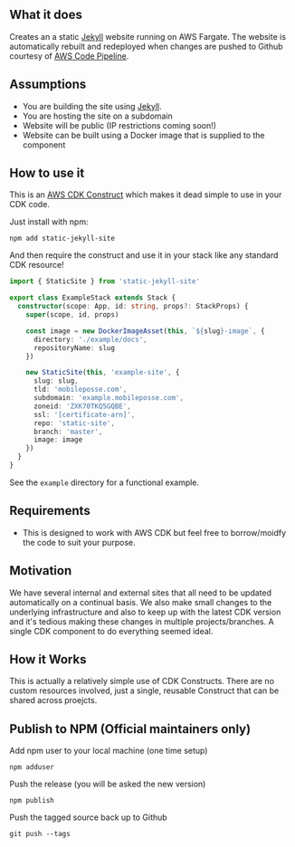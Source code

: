 ## What it does

Creates an a static [Jekyll](https://jekyllrb.com/) website running on AWS Fargate. The website is automatically rebuilt and redeployed when changes are pushed to Github courtesy of [AWS Code Pipeline](https://aws.amazon.com/codepipeline/).

## Assumptions

- You are building the site using [Jekyll](https://jekyllrb.com/).
- You are hosting the site on a subdomain
- Website will be public (IP restrictions coming soon!)
- Website can be built using a Docker image that is supplied to the component

## How to use it

This is an [AWS CDK Construct](https://docs.aws.amazon.com/CDK/latest/userguide/constructs.html) which makes it dead simple to use in your CDK code.

Just install with npm:

```
npm add static-jekyll-site
```

And then require the construct and use it in your stack like any standard CDK resource!

```typescript
import { StaticSite } from 'static-jekyll-site'

export class ExampleStack extends Stack {
  constructor(scope: App, id: string, props?: StackProps) {
    super(scope, id, props)

    const image = new DockerImageAsset(this, `${slug}-image`, {
      directory: './example/docs',
      repositoryName: slug
    })

    new StaticSite(this, 'example-site', {
      slug: slug,
      tld: 'mobileposse.com',
      subdomain: 'example.mobileposse.com',
      zoneid: 'ZXK70TKQ5GQBE',
      ssl: '[certificate-arn]',
      repo: 'static-site',
      branch: 'master',
      image: image
    })
  }
}
```

See the `example` directory for a functional example.

## Requirements

- This is designed to work with AWS CDK but feel free to borrow/moidfy the code to suit your purpose.

## Motivation

We have several internal and external sites that all need to be updated automatically on a continual basis. We also make small changes to the underlying infrastructure and also to keep up with the latest CDK version and it's tedious making these changes in multiple projects/branches. A single CDK component to do everything seemed ideal.

## How it Works

This is actually a relatively simple use of CDK Constructs. There are no custom resources involved, just a single, reusable Construct that can be shared across proejcts.

## Publish to NPM (Official maintainers only)

Add npm user to your local machine (one time setup)

```
npm adduser
```

Push the release (you will be asked the new version)

```
npm publish
```

Push the tagged source back up to Github

```
git push --tags
```
